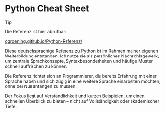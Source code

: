 # Python Cheat Sheet

> [!TIP]
> Die Referenz ist hier abrufbar:
> 
> [cgroening.github.io/Python-Referenz/](cgroening.github.io/Python-Referenz/)

Diese deutschsprachige Referenz zu Python ist im Rahmen meiner eigenen Weiterbildung entstanden. Ich nutze sie als persönliches Nachschlagewerk, um zentrale Sprachkonzepte, Syntaxbesonderheiten und häufige Muster schnell auffrischen zu können.

Die Referenz richtet sich an Programmierer, die bereits Erfahrung mit einer Sprache haben und sich zügig in eine weitere Sprache einarbeiten möchten, ohne bei Null anfangen zu müssen.

Der Fokus liegt auf Verständlichkeit und kurzen Beispielen, um einen schnellen Überblick zu bieten – nicht auf Vollständigkeit oder akademischer Tiefe.
